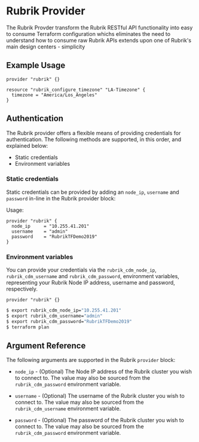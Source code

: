 # Rubrik Provider

The Rubrik Provder transform the Rubrik RESTful API functionality into easy to consume Terraform configuration whichs eliminates the need to understand how to consume raw Rubrik APIs extends upon one of Rubrik's main design centers - simplicity

## Example Usage

```hcl
provider "rubrik" {}

resource "rubrik_configure_timezone" "LA-Timezone" {
  timezone = "America/Los_Angeles"
}
```

## Authentication

The Rubrik provider offers a flexible means of providing credentials for
authentication. The following methods are supported, in this order, and
explained below:

- Static credentials
- Environment variables

### Static credentials 

Static credentials can be provided by adding an `node_ip`, `username` and `password` in-line in the
Rubrik provider block:

Usage:

```hcl
provider "rubrik" {
  node_ip     = "10.255.41.201"
  username    = "admin"
  password    = "RubrikTFDemo2019"
}
```
### Environment variables

You can provide your credentials via the `rubrik_cdm_node_ip`, `rubrik_cdm_username` and
`rubrik_cdm_password`, environment variables, representing your Rubrik Node IP address, username
and password, respectively.

```hcl
provider "rubrik" {}
```

```sh
$ export rubrik_cdm_node_ip="10.255.41.201"
$ export rubrik_cdm_username="admin"
$ export rubrik_cdm_password="RubrikTFDemo2019"
$ terraform plan
```

## Argument Reference

The following arguments are supported in the Rubrik `provider` block:

* `node_ip` - (Optional) The Node IP address of the Rubrik cluster you wish to connect to. The value may also be sourced from the
`rubrik_cdm_password` environment variable.

* `username` - (Optional) The username of the Rubrik cluster you wish to connect to. The value may also be sourced from the
`rubrik_cdm_username` environment variable.

* `password` - (Optional) The password of the Rubrik cluster you wish to connect to. The value may also be sourced from the
`rubrik_cdm_password` environment variable.